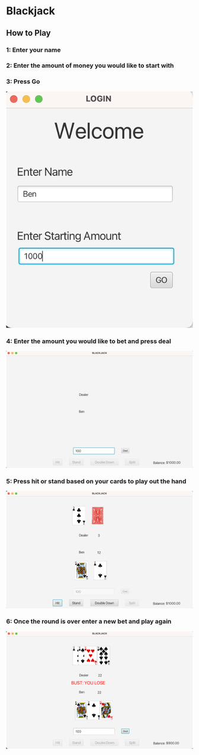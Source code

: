 # Blackjack
## How to Play

### 1: Enter your name
### 2: Enter the amount of money you would like to start with
### 3: Press Go
![image](./pictures/login.png)

### 4: Enter the amount you would like to bet and press deal
![image](./pictures/bet.png)

### 5: Press hit or stand based on your cards to play out the hand
![image](./pictures/Decision.png)

### 6: Once the round is over enter a new bet and play again
![image](./pictures/replay.png)